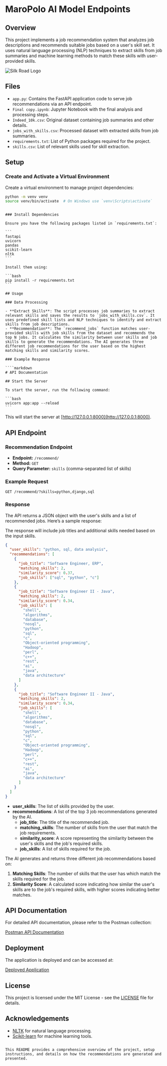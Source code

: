 
# MaroPolo AI Model Endpoints

## Overview

This project implements a job recommendation system that analyzes job descriptions and recommends suitable jobs based on a user's skill set. It uses natural language processing (NLP) techniques to extract skills from job summaries and machine learning methods to match these skills with user-provided skills.

![Silk Road Logo](./silkroad.jpg)

## Files

- `app.py`: Contains the FastAPI application code to serve job recommendations via an API endpoint.
- `Final copy.ipynb`: Jupyter Notebook with the final analysis and processing steps.
- `Indeed_10k.csv`: Original dataset containing job summaries and other details.
- `jobs_with_skills.csv`: Processed dataset with extracted skills from job summaries.
- `requirements.txt`: List of Python packages required for the project.
- `skills.csv`: List of relevant skills used for skill extraction.

## Setup

### Create and Activate a Virtual Environment

Create a virtual environment to manage project dependencies:

```bash
python -m venv venv
source venv/bin/activate  # On Windows use `venv\Scripts\activate`
```
````

### Install Dependencies

Ensure you have the following packages listed in `requirements.txt`:

```
fastapi
uvicorn
pandas
scikit-learn
nltk
```

Install them using:

```bash
pip install -r requirements.txt
```

## Usage

### Data Processing

- **Extract Skills**: The script processes job summaries to extract relevant skills and saves the results to `jobs_with_skills.csv`. It uses predefined skill lists and NLP techniques to identify and extract skills from job descriptions.
- **Recommendation**: The `recommend_jobs` function matches user-provided skills with job skills from the dataset and recommends the top N jobs. It calculates the similarity between user skills and job skills to generate the recommendations. The AI generates three different job recommendations for the user based on the highest matching skills and similarity scores.

### Example Response

````markdown
# API Documentation

## Start the Server

To start the server, run the following command:

```bash
uvicorn app:app --reload
```
````

This will start the server at [http://127.0.0.1:8000](http://127.0.0.1:8000).

## API Endpoint

### Recommendation Endpoint

- **Endpoint:** `/recommend/`
- **Method:** `GET`
- **Query Parameter:** `skills` (comma-separated list of skills)

### Example Request

```http
GET /recommend/?skills=python,django,sql
```

### Response

The API returns a JSON object with the user's skills and a list of recommended jobs. Here’s a sample response:

The response will include job titles and additional skills needed based on the input skills.

```json
{
  "user_skills": "python, sql, data analysis",
  "recommendations": [
    {
      "job_title": "Software Engineer, ERP",
      "matching_skills": 2,
      "similarity_score": 0.37,
      "job_skills": ["sql", "python", "c"]
    },
    {
      "job_title": "Software Engineer II - Java",
      "matching_skills": 2,
      "similarity_score": 0.34,
      "job_skills": [
        "shell",
        "algorithms",
        "database",
        "nosql",
        "python",
        "sql",
        "c",
        "Object-oriented programming",
        "Hadoop",
        "perl",
        "c++",
        "rest",
        "ai",
        "java",
        "data architecture"
      ]
    },
    {
      "job_title": "Software Engineer II - Java",
      "matching_skills": 2,
      "similarity_score": 0.34,
      "job_skills": [
        "shell",
        "algorithms",
        "database",
        "nosql",
        "python",
        "sql",
        "c",
        "Object-oriented programming",
        "Hadoop",
        "perl",
        "c++",
        "rest",
        "ai",
        "java",
        "data architecture"
      ]
    }
  ]
}
```

- **user_skills**: The list of skills provided by the user.
- **recommendations**: A list of the top 3 job recommendations generated by the AI.
  - **job_title**: The title of the recommended job.
  - **matching_skills**: The number of skills from the user that match the job requirements.
  - **similarity_score**: A score representing the similarity between the user's skills and the job's required skills.
  - **job_skills**: A list of skills required for the job.

The AI generates and returns three different job recommendations based on:

1. **Matching Skills**: The number of skills that the user has which match the skills required for the job.
2. **Similarity Score**: A calculated score indicating how similar the user's skills are to the job's required skills, with higher scores indicating better matches.

## API Documentation

For detailed API documentation, please refer to the Postman collection:

[Postman API Documentation](https://documenter.getpostman.com/view/29368996/2sAXqne4Yp)

## Deployment

The application is deployed and can be accessed at:

[Deployed Application](https://recipe-recommender-w5nk.onrender.com/)

## License

This project is licensed under the MIT License - see the [LICENSE](LICENSE) file for details.

## Acknowledgements

- [NLTK](https://www.nltk.org/) for natural language processing.
- [Scikit-learn](https://scikit-learn.org/) for machine learning tools.

```

This README provides a comprehensive overview of the project, setup instructions, and details on how the recommendations are generated and presented.

```
